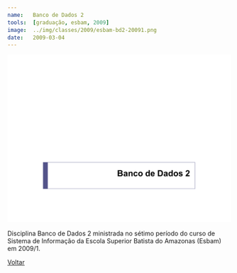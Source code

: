 ```yaml
---
name:  	Banco de Dados 2
tools: 	[graduação, esbam, 2009]
image: 	../img/classes/2009/esbam-bd2-20091.png
date: 	2009-03-04
---
```


![](../img/classes/2009/esbam-bd2-20091.png)

Disciplina Banco de Dados 2 ministrada no sétimo período do curso de Sistema de Informação da Escola Superior Batista do Amazonas (Esbam) em 2009/1.

<p class="text-center">
	<a class="btn btn-outline-primary mt-1" href="{{ site.baseurl }}/classes/">Voltar</a>
</p>